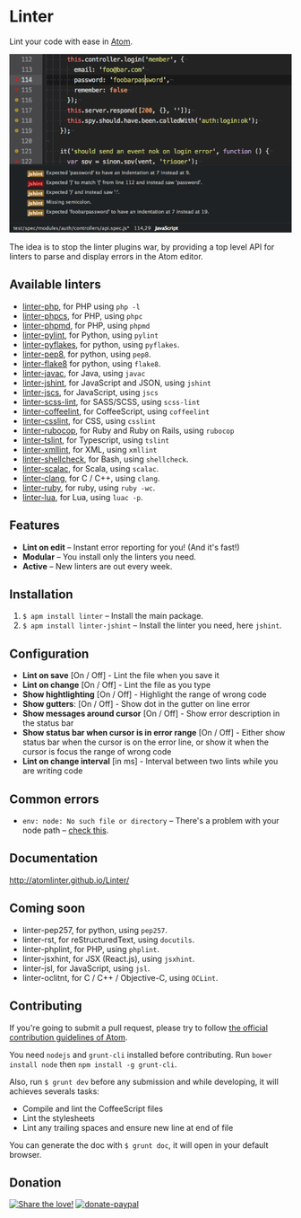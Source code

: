 # Linter

Lint your code with ease in [Atom](http://atom.io).

![linter-jscs](https://github.com/AtomLinter/linter-jscs/raw/master/example.gif)

The idea is to stop the linter plugins war, by providing a top level API for linters to parse and display errors in the Atom editor.

## Available linters
- [linter-php](https://atom.io/packages/linter-php), for PHP using `php -l`
- [linter-phpcs](https://atom.io/packages/linter-phpcs), for PHP, using `phpc`
- [linter-phpmd](https://atom.io/packages/linter-phpmd), for PHP, using `phpmd`
- [linter-pylint](https://atom.io/packages/linter-pylint), for Python, using `pylint`
- [linter-pyflakes](https://atom.io/packages/linter-pyflakes), for python, using `pyflakes`.
- [linter-pep8](https://atom.io/packages/linter-pep8), for python, using `pep8`.
- [linter-flake8](https://atom.io/packages/linter-flake8) for python, using `flake8`.
- [linter-javac](https://atom.io/packages/linter-javac), for Java, using `javac`
- [linter-jshint](https://atom.io/packages/linter-jshint), for JavaScript and JSON, using `jshint`
- [linter-jscs](https://atom.io/packages/linter-jscs), for JavaScript, using `jscs`
- [linter-scss-lint](https://atom.io/packages/linter-scss-lint), for SASS/SCSS, using `scss-lint`
- [linter-coffeelint](https://atom.io/packages/linter-coffeelint), for CoffeeScript, using `coffeelint`
- [linter-csslint](https://atom.io/packages/linter-csslint), for CSS, using `csslint`
- [linter-rubocop](https://atom.io/packages/linter-rubocop), for Ruby and Ruby on Rails, using `rubocop`
- [linter-tslint](https://atom.io/packages/linter-tslint), for Typescript, using `tslint`
- [linter-xmllint](https://atom.io/packages/linter-xmllint), for XML, using `xmllint`
- [linter-shellcheck](https://atom.io/packages/linter-shellcheck), for Bash, using `shellcheck`.
- [linter-scalac](https://atom.io/packages/linter-scalac), for Scala, using `scalac`.
- [linter-clang](https://atom.io/packages/linter-clang), for C / C++, using `clang`.
- [linter-ruby](https://atom.io/packages/linter-ruby), for ruby, using `ruby -wc`.
- [linter-lua](https://atom.io/packages/linter-lua), for Lua, using `luac -p`.

## Features

* **Lint on edit** – Instant error reporting for you! (And it's fast!)
* **Modular** – You install only the linters you need.
* **Active** – New linters are out every week.

## Installation

1. `$ apm install linter` – Install the main package.
2. `$ apm install linter-jshint` – Install the linter you need, here `jshint`.

## Configuration

* **Lint on save** [On / Off] - Lint the file when you save it
* **Lint on change** [On / Off] - Lint the file as you type
* **Show hightlighting** [On / Off] - Highlight the range of wrong code
* **Show gutters**: [On / Off] - Show dot in the gutter on line error
* **Show messages around cursor** [On / Off] - Show error description in the status bar
* **Show status bar when cursor is in error range** [On / Off] - Either show status bar when the cursor is on the error line, or show it when the cursor is focus the range of wrong code
* **Lint on change interval** [in ms] - Interval between two lints while you are writing code

## Common errors

* `env: node: No such file or directory` – There's a problem with your node path – [check this](http://stackoverflow.com/a/20077620).

## Documentation
http://atomlinter.github.io/Linter/

## Coming soon

- linter-pep257, for python, using `pep257`.
- linter-rst, for reStructuredText, using `docutils`.
- linter-phplint, for PHP, using `phplint`.
- linter-jsxhint, for JSX (React.js), using `jsxhint`.
- linter-jsl, for JavaScript, using `jsl`.
- linter-oclitnt, for C / C++ / Objective-C, using `OCLint`.

## Contributing

If you're going to submit a pull request, please try to follow
[the official contribution guidelines of Atom](https://atom.io/docs/latest/contributing).

You need `nodejs` and `grunt-cli` installed before contributing.
Run `bower install node` then `npm install -g grunt-cli`.

Also, run `$ grunt dev` before any submission and while developing, it will achieves severals tasks:

* Compile and lint the CoffeeScript files
* Lint the stylesheets
* Lint any trailing spaces and ensure new line at end of file

You can generate the doc with `$ grunt doc`, it will open in your default browser.

## Donation
[![Share the love!](https://chewbacco-stuff.s3.amazonaws.com/donate.png)](https://www.paypal.com/cgi-bin/webscr?cmd=_s-xclick&hosted_button_id=KXUYS4ARNHCN8)
[![donate-paypal](https://s3-eu-west-1.amazonaws.com/chewbacco-stuff/donate-paypal.png)](https://www.paypal.com/cgi-bin/webscr?cmd=_s-xclick&hosted_button_id=KXUYS4ARNHCN8)
